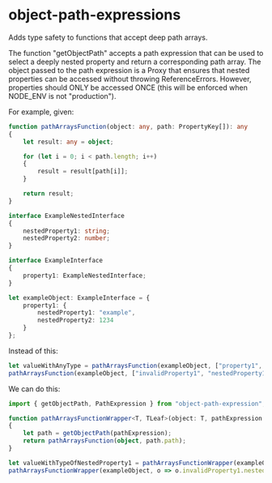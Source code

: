 # object-path-expressions

Adds type safety to functions that accept deep path arrays.

The function "getObjectPath" accepts a path expression that can be used to select a deeply nested property and return a corresponding path array. The object passed to the path expression is a Proxy that ensures that nested properties can be accessed without throwing ReferenceErrors.  However, properties should ONLY be accessed ONCE (this will be enforced when NODE_ENV is not "production").

For example, given: 

``` typescript
function pathArraysFunction(object: any, path: PropertyKey[]): any
{
	let result: any = object;

	for (let i = 0; i < path.length; i++)
	{
		result = result[path[i]];
	}

	return result;
}

interface ExampleNestedInterface
{
	nestedProperty1: string;
	nestedProperty2: number;
}

interface ExampleInterface
{
	property1: ExampleNestedInterface;
}

let exampleObject: ExampleInterface = {
	property1: {
		nestedProperty1: "example",
		nestedProperty2: 1234
	}
};
```

Instead of this:

``` typescript
let valueWithAnyType = pathArraysFunction(exampleObject, ["property1", "nestedProperty1"]);
pathArraysFunction(exampleObject, ["invalidProperty1", "nestedProperty1"]); // ouch! runtime error
```

We can do this:

``` typescript
import { getObjectPath, PathExpression } from "object-path-expression";

function pathArraysFunctionWrapper<T, TLeaf>(object: T, pathExpression: PathExpression<T, TLeaf>): TLeaf
{
	let path = getObjectPath(pathExpression);
	return pathArraysFunction(object, path.path);
}

let valueWithTypeOfNestedProperty1 = pathArraysFunctionWrapper(exampleObject, o => o.property1.nestedProperty1);
pathArraysFunctionWrapper(exampleObject, o => o.invalidProperty1.nestedProperty1); // compile time error
```
